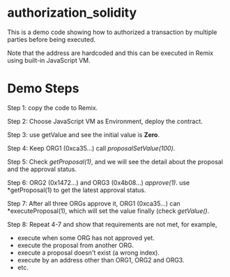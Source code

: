 # authorization_solidity

This is a demo code showing how to authorized a transaction by multiple parties before being executed.

Note that the address are hardcoded and this can be executed in Remix using built-in JavaScript VM.

# Demo Steps

Step 1: copy the code to Remix.

Step 2: Choose JavaScript VM as Environment, deploy the contract.

Step 3: use getValue and see the initial value is **Zero**.

Step 4: Keep ORG1 (0xca35...) call *proposalSetValue(100)*.

Step 5: Check *getProposal(1)*, and we will see the detail about the proposal and the approval status.

Step 6: ORG2 (0x1472...) and ORG3 (0x4b08...) *approve(1)*. use *getProposal(1) to get the latest approval status.

Step 7: After all three ORGs approve it, ORG1 (0xca35...) can *executeProposal(1), which will set the value finally (check *getValue()*.

Step 8: Repeat 4-7 and show that requirements are not met, for example,
- execute when some ORG has not approved yet.
- execute the proposal from another ORG.
- execute a proposal doesn't exist (a wrong index).
- execute by an address other than ORG1, ORG2 and ORG3.
- etc.
